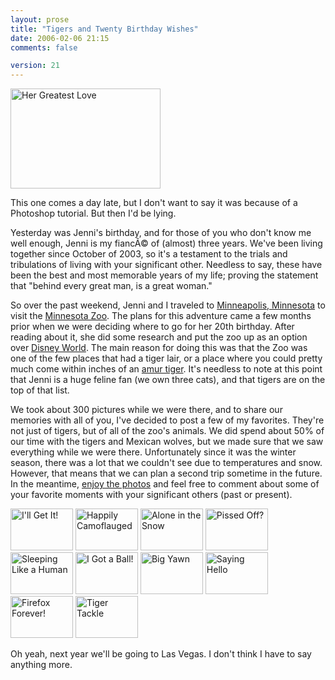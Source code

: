 ```yaml
---
layout: prose
title: "Tigers and Twenty Birthday Wishes"
date: 2006-02-06 21:15
comments: false

version: 21
---
```


[<img src="http://static.flickr.com/19/96549070_f83e2b2dbf_m.jpg" width="240" height="160" class="posted" alt="Her Greatest Love" />][1]

This one comes a day late, but I don't want to say it was because of a Photoshop tutorial. But then I'd be lying.

Yesterday was Jenni's birthday, and for those of you who don't know me well enough, Jenni is my fiancÃ© of (almost) three years. We've been living together since October of 2003, so it's a testament to the trials and tribulations of living with your significant other. Needless to say, these have been the best and most memorable years of my life; proving the statement that "behind every great man, is a great woman."

So over the past weekend, Jenni and I traveled to [Minneapolis, Minnesota][2] to visit the [Minnesota Zoo][3]. The plans for this adventure came a few months prior when we were deciding where to go for her 20th birthday. After reading about it, she did some research and put the zoo up as an option over [Disney World][4]. The main reason for doing this was that the Zoo was one of the few places that had a tiger lair, or a place where you could pretty much come within inches of an [amur tiger][5]. It's needless to note at this point that Jenni is a huge feline fan (we own three cats), and that tigers are on the top of that list.

We took about 300 pictures while we were there, and to share our memories with all of you, I've decided to post a few of my favorites. They're not just of tigers, but of all of the zoo's animals. We did spend about 50% of our time with the tigers and Mexican wolves, but we made sure that we saw everything while we were there. Unfortunately since it was the winter season, there was a lot that we couldn't see due to temperatures and snow. However, that means that we can plan a second trip sometime in the future. In the meantime, [enjoy the photos][6] and feel free to comment about some of your favorite moments with your significant others (past or present).

[<img src="http://static.flickr.com/32/96555686_1bad5fc3cb_t.jpg" width="100" height="67" class="posted" alt="I'll Get It!" />][7] [<img src="http://static.flickr.com/12/96555305_ab2c172fc5_t.jpg" width="100" height="67" class="posted" alt="Happily Camoflauged" />][8] [<img src="http://static.flickr.com/40/96554770_f0148eafdc_t.jpg" width="100" height="67" class="posted" alt="Alone in the Snow" />][9] [<img src="http://static.flickr.com/29/96552467_12beb3eecd_t.jpg" width="100" height="67" class="posted" alt="Pissed Off?" />][10] [<img src="http://static.flickr.com/31/96553013_cd47ef71c8_t.jpg" width="100" height="67" class="posted" alt="Sleeping Like a Human" />][11] [<img src="http://static.flickr.com/31/96552032_675b8b54f1_t.jpg" width="100" height="67" class="posted" alt="I Got a Ball!" />][12] [<img src="http://static.flickr.com/29/96545353_675365aaca_t.jpg" width="100" height="67" class="posted" alt="Big Yawn" />][13] [<img src="http://static.flickr.com/39/96544117_91d42f429f_t.jpg" width="100" height="67" class="posted" alt="Saying Hello" />][14] [<img src="http://static.flickr.com/24/96542071_3ed8be1ccc_t.jpg" width="100" height="67" class="posted" alt="Firefox Forever!" />][15] [<img src="http://static.flickr.com/26/96541155_e8766ea760_t.jpg" width="100" height="67" class="posted" alt="Tiger Tackle" />][16]

Oh yeah, next year we'll be going to Las Vegas. I don't think I have to say anything more.

[1]: http://www.flickr.com/photos/avalonstar/96549070/
[2]: http://www.ci.minneapolis.mn.us/
[3]: http://www.mnzoo.com
[4]: http://disneyworld.disney.go.com/wdw/
[5]: http://www.amur.org.uk/tigers.shtml
[6]: http://flickr.com/photos/avalonstar/sets/72057594060495656/
[7]: http://www.flickr.com/photos/avalonstar/96555686/
[8]: http://www.flickr.com/photos/avalonstar/96555305/
[9]: http://www.flickr.com/photos/avalonstar/96554770/
[10]: http://www.flickr.com/photos/avalonstar/96552467/
[11]: http://www.flickr.com/photos/avalonstar/96553013/
[12]: http://www.flickr.com/photos/avalonstar/96552032/
[13]: http://www.flickr.com/photos/avalonstar/96545353/
[14]: http://www.flickr.com/photos/avalonstar/96544117/
[15]: http://www.flickr.com/photos/avalonstar/96542071/
[16]: http://www.flickr.com/photos/avalonstar/96541155/
